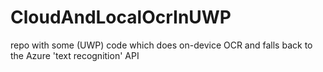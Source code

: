# CloudAndLocalOcrInUWP
repo with some (UWP) code which does on-device OCR and falls back to the Azure 'text recognition' API
